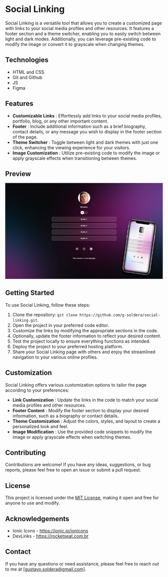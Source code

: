 # Social Linking

Social Linking is a versatile tool that allows you to create a customized page with links to your social media profiles and other resources. It features a footer section and a theme switcher, enabling you to easily switch between light and dark modes. Additionally, you can leverage pre-existing code to modify the image or convert it to grayscale when changing themes.

## Technologies

- HTML and CSS
- Git and Github
- JS
- Figma

## Features

- **Customizable Links** : Effortlessly add links to your social media profiles, portfolio, blog, or any other important content.
- **Footer** : Include additional information such as a brief biography, contact details, or any message you wish to display in the footer section of the page.
- **Theme Switcher** : Toggle between light and dark themes with just one click, enhancing the viewing experience for your visitors.
- **Image Customization** : Utilize pre-existing code to modify the image or apply grayscale effects when transitioning between themes.

## Preview

![Preview](.github/preview.jpg "Preview")

## Getting Started

To use Social Linking, follow these steps:

1. Clone the repository: `git clone https://github.com/g-soldera/social-linking.git`.
2. Open the project in your preferred code editor.
3. Customize the links by modifying the appropriate sections in the code.
4. Optionally, update the footer information to reflect your desired content.
5. Test the project locally to ensure everything functions as intended.
6. Deploy the project to your preferred hosting platform.
7. Share your Social Linking page with others and enjoy the streamlined navigation to your various online profiles.

## Customization

Social Linking offers various customization options to tailor the page according to your preferences:

- **Link Customization** : Update the links in the code to match your social media profiles and other resources.
- **Footer Content** : Modify the footer section to display your desired information, such as a biography or contact details.
- **Theme Customization** : Adjust the colors, styles, and layout to create a personalized look and feel.
- **Image Modification** : Use the provided code snippets to modify the image or apply grayscale effects when switching themes.

## Contributing

Contributions are welcome! If you have any ideas, suggestions, or bug reports, please feel free to open an issue or submit a pull request.

## License

This project is licensed under the [MIT License](https://tlo.mit.edu/learn-about-intellectual-property/software-and-open-source-licensing/open-source-licensing), making it open and free for anyone to use and modify.

## Acknowledgements

- Ionic Icons - https://ionic.io/ionicons
- DevLinks - https://rocketseat.com.br

## Contact

If you have any questions or need assistance, please feel free to reach out to me at [gustavo.soldera@gmail.com].
